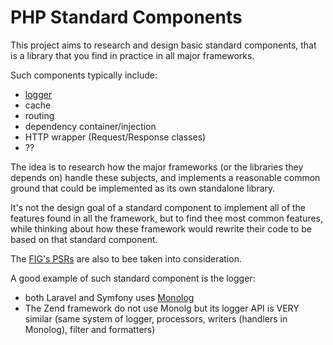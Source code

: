 # PHP Standard Components

This project aims to research and design basic standard components, that is a library that you find in practice in all major frameworks.

Such components typically include:
- [logger](logger.md)
- cache
- routing
- dependency container/injection
- HTTP wrapper (Request/Response classes)
- ??

The idea is to research how the major frameworks (or the libraries they depends on) handle these subjects, and implements a reasonable common ground that could be implemented as its own standalone library.

It's not the design goal of a standard component to implement all of the features found in all the framework, but to find thee most common features, while thinking about how these framework would rewrite their code to be based on that standard component.

The [FIG's PSRs](http://www.php-fig.org/psr/) are also to bee taken into consideration.

A good example of such standard component is the logger:
- both Laravel and Symfony uses [Monolog](https://github.com/Seldaek/monolog)
- The Zend framework do not use Monolg but its logger API is VERY similar (same system of logger, processors, writers (handlers in Monolog), filter and formatters)
